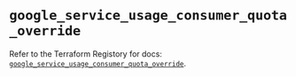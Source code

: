 # `google_service_usage_consumer_quota_override`

Refer to the Terraform Registory for docs: [`google_service_usage_consumer_quota_override`](https://registry.terraform.io/providers/hashicorp/google-beta/4.82.0/docs/resources/google_service_usage_consumer_quota_override).
